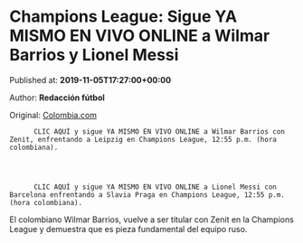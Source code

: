 
# Champions League: Sigue YA MISMO EN VIVO ONLINE a Wilmar Barrios y Lionel Messi

Published at: **2019-11-05T17:27:00+00:00**

Author: **Redacción fútbol**

Original: [Colombia.com](https://www.colombia.com/futbol/colombianos-en-el-exterior/sigue-en-vivo-champions-league-zenit-vs-leipzig-barcelona-vs-slavia-praga-246564)


        
          CLIC AQUÍ y sigue YA MISMO EN VIVO ONLINE a Wilmar Barrios con Zenit, enfrentando a Leipzig en Champions League, 12:55 p.m. (hora colombiana).
        
      

        
          CLIC AQUÍ y sigue YA MISMO EN VIVO ONLINE a Lionel Messi con Barcelona enfrentando a Slavia Praga en Champions League, 12:55 p.m. (hora colombiana).
        
      
El colombiano Wilmar Barrios, vuelve a ser titular con Zenit en la Champions League y demuestra que es pieza fundamental del equipo ruso.
